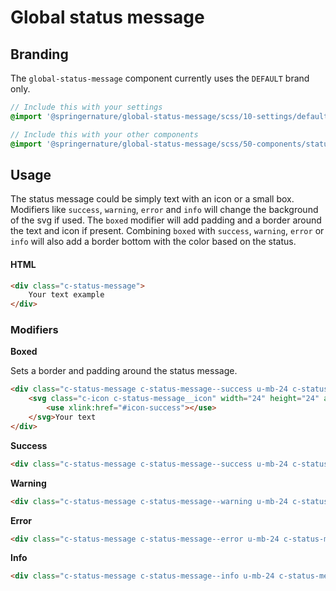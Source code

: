 # Global status message

## Branding

The `global-status-message` component currently uses the `DEFAULT` brand only.

```scss
// Include this with your settings
@import '@springernature/global-status-message/scss/10-settings/default';

// Include this with your other components
@import '@springernature/global-status-message/scss/50-components/status-message';
```

## Usage

The status message could be simply text with an icon or a small box.
Modifiers like  `success`, `warning`, `error` and `info` will change the background of the svg if used.
The `boxed` modifier will add padding and a border around the text and icon if present.
Combining `boxed` with `success`, `warning`, `error` or `info` will also add a border bottom with the color based on the status.

#### HTML 

```html
<div class="c-status-message">
    Your text example
</div>
```

### Modifiers

**Boxed** 

Sets a border and padding around the status message.

```html
<div class="c-status-message c-status-message--success u-mb-24 c-status-message--boxed">
    <svg class="c-icon c-status-message__icon" width="24" height="24" aria-hidden="true" focusable="false">
        <use xlink:href="#icon-success"></use>
    </svg>Your text
</div>
```

**Success**

```html
<div class="c-status-message c-status-message--success u-mb-24 c-status-message--boxed">...</div>
```

**Warning** 

```html
<div class="c-status-message c-status-message--warning u-mb-24 c-status-message--boxed">...</div>
```

**Error**

```html
<div class="c-status-message c-status-message--error u-mb-24 c-status-message--boxed">...</div>
```

**Info** 

```html
<div class="c-status-message c-status-message--info u-mb-24 c-status-message--boxed">...</div>
```
